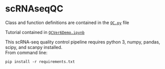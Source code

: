 # scRNAseqQC

Class and function definitions are contained in the [`QC.py`](QC.py) file  

Tutorial contained in [`QCVer6Demo.ipynb`](QCVer6Demo.ipynb)  

This scRNA-seq quality control pipeline requires python 3, numpy, pandas, scipy, and scanpy installed.  
From command line:  
```
pip install -r requirements.txt
```

